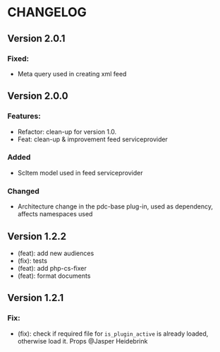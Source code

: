 # CHANGELOG

## Version 2.0.1

### Fixed:

-   Meta query used in creating xml feed

## Version 2.0.0

### Features:

-   Refactor: clean-up for version 1.0.
-   Feat: clean-up & improvement feed serviceprovider

### Added

-   ScItem model used in feed serviceprovider

### Changed

-   Architecture change in the pdc-base plug-in, used as dependency, affects namespaces used

## Version 1.2.2

-   (feat): add new audiences
-   (fix): tests
-   (feat): add php-cs-fixer
-   (feat): format documents

## Version 1.2.1

### Fix:

-   (fix): check if required file for `is_plugin_active` is already loaded, otherwise load it. Props @Jasper Heidebrink
